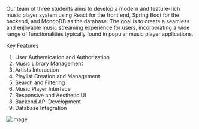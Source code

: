 Our team of three students aims to develop a modern and feature-rich music player system
using React for the front end, Spring Boot for the backend, and MongoDB as the database. The
goal is to create a seamless and enjoyable music streaming experience for users, incorporating
a wide range of functionalities typically found in popular music player applications.

Key Features
1. User Authentication and Authorization
2. Music Library Management
3. Artists Interaction
4. Playlist Creation and Management
5. Search and Filtering
6. Music Player Interface
7. Responsive and Aesthetic UI
8. Backend API Development
9. Database Integration

![image](https://github.com/Aryxn-Kumar/Music-player-website/assets/111104241/757dca0d-7403-48f1-8342-6bbdd49bcd39)
